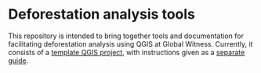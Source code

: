 # Deforestation analysis tools

This repository is intended to bring together tools and documentation for facilitating deforestation analysis using QGIS at Global Witness. Currently, it consists of a [template QGIS project](https://raw.githubusercontent.com/Global-Witness/deforestation-analysis/main/template-project.qgs), with instructions given as a [separate guide](https://docs.google.com/document/d/1lDmOV_vfKMUXnL67sRYKTZzU9o47DKMnJUq9Kurn-yg/edit).
